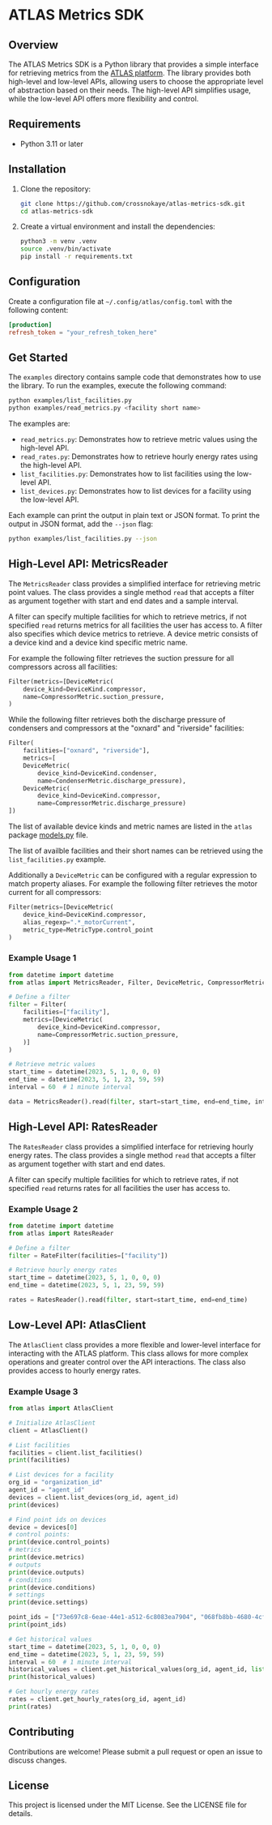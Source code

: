 # ATLAS Metrics SDK

## Overview

The ATLAS Metrics SDK is a Python library that provides a simple interface for
retrieving metrics from the [ATLAS platform](https://crossnokaye.com).  The
library provides both high-level and low-level APIs, allowing users to choose
the appropriate level of abstraction based on their needs. The high-level API
simplifies usage, while the low-level API offers more flexibility and control.

## Requirements

- Python 3.11 or later

## Installation

1. Clone the repository:

    ```bash
    git clone https://github.com/crossnokaye/atlas-metrics-sdk.git
    cd atlas-metrics-sdk
    ```

2. Create a virtual environment and install the dependencies:

    ```bash
    python3 -m venv .venv
    source .venv/bin/activate
    pip install -r requirements.txt
    ```

## Configuration

Create a configuration file at `~/.config/atlas/config.toml` with the following
content:

```toml
[production]
refresh_token = "your_refresh_token_here"
```

## Get Started

The `examples` directory contains sample code that demonstrates how to use the
library. To run the examples, execute the following command:

```bash
python examples/list_facilities.py
python examples/read_metrics.py <facility short name>
```

The examples are:

- `read_metrics.py`: Demonstrates how to retrieve metric values using the high-level API.
- `read_rates.py`: Demonstrates how to retrieve hourly energy rates using the high-level API.
- `list_facilities.py`: Demonstrates how to list facilities using the low-level API.
- `list_devices.py`: Demonstrates how to list devices for a facility using the low-level API.

Each example can print the output in plain text or JSON format. To print the output in JSON format, add the `--json` flag:

```bash
python examples/list_facilities.py --json
```

## High-Level API: MetricsReader

The `MetricsReader` class provides a simplified interface for retrieving metric point values.
The class provides a single method `read` that accepts a filter as argument together with
start and end dates and a sample interval.

A filter can specify multiple facilities for which to retrieve metrics, if not specified
`read` returns metrics for all facilities the user has access to. A filter also specifies
which device metrics to retrieve. A device metric consists of a device kind and a device
kind specific metric name.

For example the following filter retrieves the suction pressure for all compressors across
all facilities:

```python
Filter(metrics=[DeviceMetric(
    device_kind=DeviceKind.compressor,
    name=CompressorMetric.suction_pressure,
)
```

While the following filter retrieves both the discharge pressure of condensers and
compressors at the "oxnard" and "riverside" facilities:

```python
Filter(
    facilities=["oxnard", "riverside"],
    metrics=[
    DeviceMetric(
        device_kind=DeviceKind.condenser,
        name=CondenserMetric.discharge_pressure),
    DeviceMetric(
        device_kind=DeviceKind.compressor,
        name=CompressorMetric.discharge_pressure)
])

```

The list of available device kinds and metric names are listed in the `atlas` package
[models.py](atlas/models.py) file.

The list of availble facilities and their short names can be retrieved using the
`list_facilities.py` example.

Additionally a `DeviceMetric` can be configured with a regular expression to
match property aliases. For example the following filter retrieves the motor
current for all compressors:

```python
Filter(metrics=[DeviceMetric(
    device_kind=DeviceKind.compressor,
    alias_regexp=".*_motorCurrent",
    metric_type=MetricType.control_point
)
```

### Example Usage 1

```python
from datetime import datetime
from atlas import MetricsReader, Filter, DeviceMetric, CompressorMetric, DeviceKind

# Define a filter
filter = Filter(
    facilities=["facility"],
    metrics=[DeviceMetric(
        device_kind=DeviceKind.compressor,
        name=CompressorMetric.suction_pressure,
    )]
)

# Retrieve metric values
start_time = datetime(2023, 5, 1, 0, 0, 0)
end_time = datetime(2023, 5, 1, 23, 59, 59)
interval = 60  # 1 minute interval

data = MetricsReader().read(filter, start=start_time, end=end_time, interval=interval)
```

## High-Level API: RatesReader

The `RatesReader` class provides a simplified interface for retrieving hourly energy rates.
The class provides a single method `read` that accepts a filter as argument together with
start and end dates.

A filter can specify multiple facilities for which to retrieve rates, if not specified
`read` returns rates for all facilities the user has access to.

### Example Usage 2

```python
from datetime import datetime
from atlas import RatesReader

# Define a filter
filter = RateFilter(facilities=["facility"])

# Retrieve hourly energy rates
start_time = datetime(2023, 5, 1, 0, 0, 0)
end_time = datetime(2023, 5, 1, 23, 59, 59)

rates = RatesReader().read(filter, start=start_time, end=end_time)
```

## Low-Level API: AtlasClient

The `AtlasClient` class provides a more flexible and lower-level interface for
interacting with the ATLAS platform. This class allows for more complex
operations and greater control over the API interactions. The class also
provides access to hourly energy rates.

### Example Usage 3

```Python
from atlas import AtlasClient

# Initialize AtlasClient
client = AtlasClient()

# List facilities
facilities = client.list_facilities()
print(facilities)

# List devices for a facility
org_id = "organization_id"
agent_id = "agent_id"
devices = client.list_devices(org_id, agent_id)
print(devices)

# Find point ids on devices
device = devices[0]
# control points:
print(device.control_points)
# metrics
print(device.metrics)
# outputs
print(device.outputs)
# conditions
print(device.conditions)
# settings
print(device.settings)

point_ids = ["73e697c8-6eae-44e1-a512-6c8083ea7904", "068fb8bb-4680-4cf1-ba29-57e71a80eb5a"]
print(point_ids)

# Get historical values
start_time = datetime(2023, 5, 1, 0, 0, 0)
end_time = datetime(2023, 5, 1, 23, 59, 59)
interval = 60  # 1 minute interval
historical_values = client.get_historical_values(org_id, agent_id, list(point_ids.values()), start=start_time, end=end_time, interval=interval)
print(historical_values)

# Get hourly energy rates
rates = client.get_hourly_rates(org_id, agent_id)
print(rates)
```

## Contributing

Contributions are welcome! Please submit a pull request or open an issue to discuss changes.

## License

This project is licensed under the MIT License. See the LICENSE file for details.
